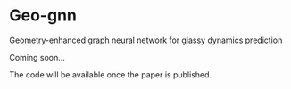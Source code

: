 # Geo-gnn
Geometry-enhanced graph neural network for glassy dynamics prediction


Coming soon...



The code will be available once the paper is published.
